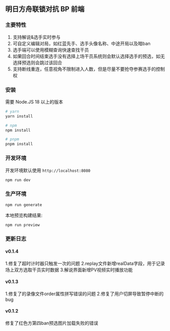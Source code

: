 ## 明日方舟联锁对抗 BP 前端

### 主要特性

  1. 支持解说&选手实时参与
  2. 可自定义编辑对局，如红蓝先手、选手头像名称、中途开局以及暗ban
  3. 选手端可以使用模糊查询快速查找干员
  4. 如果回合时间结束选手没有选择上场干员系统则会默认选择选手的预选，如无选择预选则会跳过该回合
  5. 支持断线重连，任意视角不限制进入人数，但是尽量不要抢夺参赛选手的控制权

### 安装

需要 Node.JS 18 以上的版本

```bash
# yarn
yarn install

# npm
npm install

# pnpm
pnpm install
```

### 开发环境

开发环境默认使用 `http://localhost:8080`

```bash
npm run dev
```

### 生产环境

```bash
npm run generate
```
本地预览构建结果:

```bash
npm run preview
```


### 更新日志

#### v0.1.4

1.修复了超时计时器只触发一次的问题
2.replay文件新增realData字段，用于记录场上双方选取干员实时数据
3.解说界面新增PV视频实时播放功能

#### v0.1.3

1.修复了的录像文件order属性拼写错误的问题
2.修复了用户切屏导致暂停中断的bug

#### v0.1.2

修复了红色方第四ban预选图片加载失败的错误

